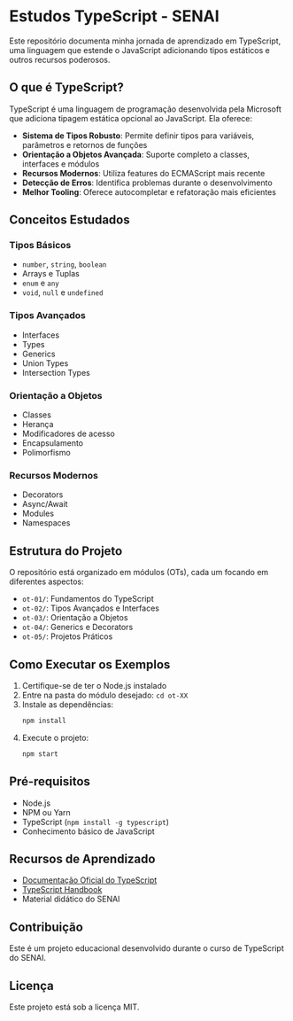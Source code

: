 # Estudos TypeScript - SENAI

Este repositório documenta minha jornada de aprendizado em TypeScript, uma linguagem que estende o JavaScript adicionando tipos estáticos e outros recursos poderosos.

## O que é TypeScript?

TypeScript é uma linguagem de programação desenvolvida pela Microsoft que adiciona tipagem estática opcional ao JavaScript. Ela oferece:

- **Sistema de Tipos Robusto**: Permite definir tipos para variáveis, parâmetros e retornos de funções
- **Orientação a Objetos Avançada**: Suporte completo a classes, interfaces e módulos
- **Recursos Modernos**: Utiliza features do ECMAScript mais recente
- **Detecção de Erros**: Identifica problemas durante o desenvolvimento
- **Melhor Tooling**: Oferece autocompletar e refatoração mais eficientes

## Conceitos Estudados

### Tipos Básicos
- `number`, `string`, `boolean`
- Arrays e Tuplas
- `enum` e `any`
- `void`, `null` e `undefined`

### Tipos Avançados
- Interfaces
- Types
- Generics
- Union Types
- Intersection Types

### Orientação a Objetos
- Classes
- Herança
- Modificadores de acesso
- Encapsulamento
- Polimorfismo

### Recursos Modernos
- Decorators
- Async/Await
- Modules
- Namespaces

## Estrutura do Projeto

O repositório está organizado em módulos (OTs), cada um focando em diferentes aspectos:

- `ot-01/`: Fundamentos do TypeScript
- `ot-02/`: Tipos Avançados e Interfaces
- `ot-03/`: Orientação a Objetos
- `ot-04/`: Generics e Decorators
- `ot-05/`: Projetos Práticos

## Como Executar os Exemplos

1. Certifique-se de ter o Node.js instalado
2. Entre na pasta do módulo desejado: `cd ot-XX`
3. Instale as dependências:
   ```bash
   npm install
   ```
4. Execute o projeto:
   ```bash
   npm start
   ```

## Pré-requisitos

- Node.js
- NPM ou Yarn
- TypeScript (`npm install -g typescript`)
- Conhecimento básico de JavaScript

## Recursos de Aprendizado

- [Documentação Oficial do TypeScript](https://www.typescriptlang.org/docs/)
- [TypeScript Handbook](https://www.typescriptlang.org/docs/handbook/intro.html)
- Material didático do SENAI

## Contribuição

Este é um projeto educacional desenvolvido durante o curso de TypeScript do SENAI.

## Licença

Este projeto está sob a licença MIT. 
